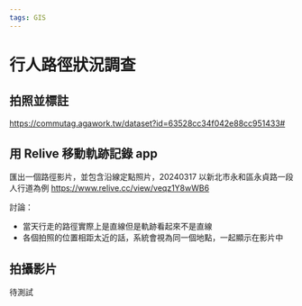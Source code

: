 ```yaml
---
tags: GIS
---
```


# 行人路徑狀況調查

## 拍照並標註

https://commutag.agawork.tw/dataset?id=63528cc34f042e88cc951433#

## 用 Relive 移動軌跡記錄 app

匯出一個路徑影片，並包含沿線定點照片，20240317 以新北市永和區永貞路一段人行道為例
https://www.relive.cc/view/veqz1Y8wWB6

討論：
- 當天行走的路徑實際上是直線但是軌跡看起來不是直線
- 各個拍照的位置相距太近的話，系統會視為同一個地點，一起顯示在影片中

## 拍攝影片

待測試